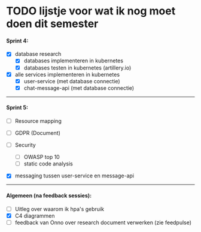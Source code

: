# TODO lijstje voor wat ik nog moet doen dit semester



#### Sprint 4:
- [x] database research
  - [x] databases implementeren in kubernetes
  - [x] databases testen in kubernetes (artillery.io)
- [x] alle services implementeren in kubernetes
  - [x] user-service (met database connectie)
  - [x] chat-message-api (met database connectie)

---


#### Sprint 5:

- [ ] Resource mapping
- [ ] GDPR (Document)
- [ ] Security
  - [ ] OWASP top 10
  - [ ] static code analysis
- [x] messaging tussen user-service en message-api


---
#### Algemeen (na feedback sessies):
- [ ] Uitleg over waarom ik hpa's gebruik
- [x] C4 diagrammen
- [ ] feedback van Onno over research document verwerken (zie feedpulse)
